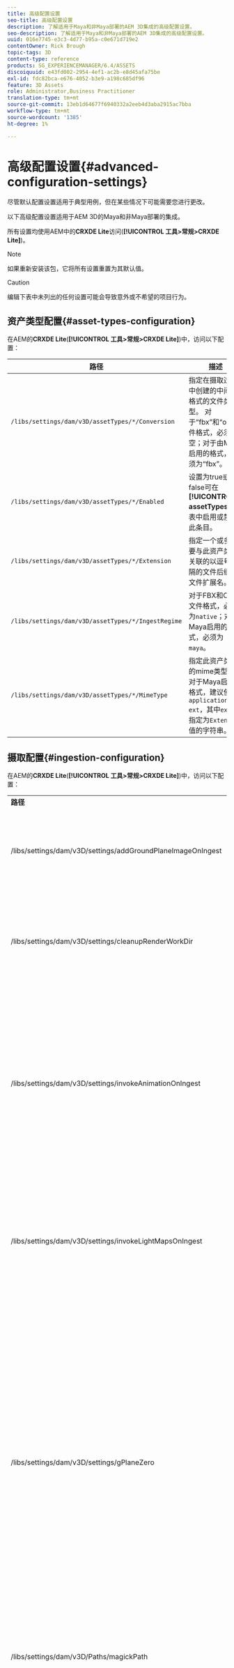 ```yaml
---
title: 高级配置设置
seo-title: 高级配置设置
description: 了解适用于Maya和非Maya部署的AEM 3D集成的高级配置设置。
seo-description: 了解适用于Maya和非Maya部署的AEM 3D集成的高级配置设置。
uuid: 016e7745-e3c3-4d77-b95a-c0e671d719e2
contentOwner: Rick Brough
topic-tags: 3D
content-type: reference
products: SG_EXPERIENCEMANAGER/6.4/ASSETS
discoiquuid: e43fd002-2954-4ef1-ac2b-e8d45afa75be
exl-id: fdc82bca-e676-4052-b3e9-a198c685df96
feature: 3D Assets
role: Administrator,Business Practitioner
translation-type: tm+mt
source-git-commit: 13eb1d64677f6940332a2eeb4d3aba2915ac7bba
workflow-type: tm+mt
source-wordcount: '1385'
ht-degree: 1%

---
```


# 高级配置设置{#advanced-configuration-settings}

尽管默认配置设置适用于典型用例，但在某些情况下可能需要您进行更改。

以下高级配置设置适用于AEM 3D的Maya和非Maya部署的集成。

所有设置均使用AEM中的&#x200B;**CRXDE Lite**&#x200B;访问(**[!UICONTROL 工具>常规>CRXDE Lite]**)。

>[!NOTE]
>
>如果重新安装该包，它将所有设置重置为其默认值。

>[!CAUTION]
>
>编辑下表中未列出的任何设置可能会导致意外或不希望的项目行为。

## 资产类型配置{#asset-types-configuration}

在AEM的&#x200B;**CRXDE Lite**(**[!UICONTROL 工具>常规>CRXDE Lite]**)中，访问以下配置：

| 路径 | 描述 |
|---|---|
| `/libs/settings/dam/v3D/assetTypes/*/Conversion` | 指定在摄取过程中创建的中间3D格式的文件类型。 对于“fbx”和“obj”文件格式，必须为空；对于由Maya启用的格式，必须为“fbx”。 |
| `/libs/settings/dam/v3D/assetTypes/*/Enabled` | 设置为true或false可在&#x200B;**[!UICONTROL assetTypes]**&#x200B;列表中启用或禁用此条目。 |
| `/libs/settings/dam/v3D/assetTypes/*/Extension` | 指定一个或多个要与此资产类型关联的以逗号分隔的文件后缀或文件扩展名。 |
| `/libs/settings/dam/v3D/assetTypes/*/IngestRegime` | 对于FBX和OBJ文件格式，必须为`native`；对于Maya启用的格式，必须为`maya`。 |
| `/libs/settings/dam/v3D/assetTypes/*/MimeType` | 指定此资产类型的mime类型。 对于Maya启用的格式，建议使用`application/x-ext`，其中`ext`是指定为`Extension`值的字符串。 |

## 摄取配置{#ingestion-configuration}

在AEM的&#x200B;**CRXDE Lite**(**[!UICONTROL 工具>常规>CRXDE Lite]**)中，访问以下配置：

<table> 
 <tbody> 
  <tr> 
   <td><strong>路径</strong></td> 
   <td><strong>描述</strong></td> 
  </tr> 
  <tr> 
   <td>/libs/settings/dam/v3D/settings/addGroundPlaneImageOnIngest</td> 
   <td>支持在使用IBL舞台查看或渲染时生成环境遮挡投影。 适用于使用RapidRefine进行预览和渲染</td> 
  </tr> 
  <tr> 
   <td><p>/libs/settings/dam/v3D/settings/cleanupRenderWorkDir</p> </td> 
   <td>设置为<strong>false</strong>可在转换和渲染后将临时文件保留在MayaWork文件夹中。 调试Maya转换和渲染问题时可能很有用。</td> 
  </tr> 
  <tr> 
   <td>/libs/settings/dam/v3D/settings/invokeAnimationOnIngest</td> 
   <td><p>启用后，服务器上会安装ImageMagick并配置magickPath。 Rapid Refine用于为3D对象创建简单的动画，这些对象在卡视图和其他视图中用作缩略图。</p> <p>创建动画会在摄取过程中消耗大量CPU资源。</p> </td> 
  </tr> 
  <tr> 
   <td>/libs/settings/dam/v3D/settings/invokeLightMapsOnIngest</td> 
   <td>支持在摄取时自动创建光映射。 设置为<strong>false</strong>可禁用自动创建光映射；这可以大幅降低CPU消耗，同时降低预览和渲染的质量。 不影响使用Maya进行渲染。</td> 
  </tr> 
  <tr> 
   <td>/libs/settings/dam/v3D/settings/gPlaneZero</td> 
   <td><p>当设置为<strong>true</strong>（默认）时，如有必要，将对象垂直移动，以确保对象的所有部分都位于地平面之上(y=0)。</p> <p>当设置为<strong>false</strong>（默认）时，对象不会重新定位，可能会被舞台的地平面部分隐藏。 (仅适用于使用Rapid Refine进行预览和渲染。) 但是，它不会影响使用Maya进行渲染。 设置为<strong>true</strong>时，对象在Maya中的垂直位置可能与在预览中或在使用Rapid Refine进行渲染时不同。</p> </td> 
  </tr> 
  <tr> 
   <td>/libs/settings/dam/v3D/Paths/magickPath</td> 
   <td>ImageMagick转换实用程序的路径和名称。 如果启用了创建动画缩览图，则需要绝对路径。</td> 
  </tr> 
  <tr> 
   <td>/libs/settings/dam/v3D/settings/MaxCpuPercentage</td> 
   <td><p>指定最多用于3D资源的摄取处理的CPU数。</p> <p>值越高，摄取速度越快，但可能导致AEM总体响应不太灵敏。 此设置是近似的。 即，准确性随可用CPU核心数量而提高。</p> </td> 
  </tr> 
 </tbody> 
</table>

## Cloud Services配置设置{#cloud-services-configuration-settings}

以下设置的值由您的Adobe客户经理、供应专家或支持代表提供。

| **路径** | **描述** |
|---|---|
| `/libs/settings/dam/v3D/services/aws/accountId` | Adobe AWS帐户的帐户ID。 |
| `/libs/settings/dam/v3D/services/aws/bucketName` | S3传输桶的名称；通常为`aem3d`。 |
| `/libs/settings/dam/v3D/services/aws/customerId` | 由Adobe分配给您的组织的唯一ID。 用作AWS Cognito用户ID。 |
| `/libs/settings/dam/v3D/services/aws/encryptedPassword` | 与此customerId关联的密码。 用作AWS Cognito密码。 |
| `/libs/settings/dam/v3D/services/aws/region` | 部署云服务的AWS区域。 |
| `/libs/settings/dam/v3D/services/aws/userPoolId` | 适用的AWS Cognito用户池ID。 |
| `/libs/settings/dam/v3D/services/dncr/clientId` | dncr转换服务的AWS Cognito客户端ID。 |

## 常见处理设置{#common-processing-settings}

在AEM的&#x200B;**CRXDE Lite**(**[!UICONTROL 工具>常规>CRXDE Lite]**)中，访问以下配置：

| **路径** | **描述** |
|---|---|
| `/libs/settings/dam/v3D/Paths/mayaWorkPath` | Maya转换和渲染的工作文件夹的名称和位置。 如果文件夹不存在，则会自动创建该文件夹。 |
| `/libs/settings/dam/v3D/Paths/maxWorkPath` | 3ds Max转换的工作文件夹的名称和位置。 如果文件夹不存在，则会自动创建该文件夹。 |
| `/libs/settings/dam/v3D/settings/debugNative` | 设置为&#x200B;**[!UICONTROL true]**&#x200B;可在使用RapidRefine渲染器进行格式转换和渲染期间创建调试信息。 |

## 渲染器配置{#renderer-configuration}

在AEM的&#x200B;**CRXDE Lite**(**[!UICONTROL 工具>常规>CRXDE Lite]**)中，访问以下配置：

| **路径** | **描述** |
|---|---|
| `/libs/settings/dam/v3D/settings/dynamicIBL` | 当设置为&#x200B;**[!UICONTROL true]**&#x200B;且预生成的光映射不可用（即invokeLightMapsOnIngest=false）时，Rapid Refine渲染器会在渲染期间创建光映射以提高渲染质量。 该设置可以显着增加渲染时间。 设置为&#x200B;**[!UICONTROL false]**&#x200B;可在此情况下使CPU使用最小化，但可能导致较低的渲染质量。 |
| `/libs/settings/dam/v3D/renderers/*/Enabled` | 分别设置为&#x200B;**[!UICONTROL true]**&#x200B;或&#x200B;**[!UICONTROL false]**&#x200B;以启用或禁用呈示器。 |
| `/libs/settings/dam/v3D/renderers/*/Display` | 允许您更改在“渲染”面板的“渲染器”选择器中为启用的渲染器显示的字符串。 |
| `/libs/settings/dam/v3D/renderers/*/MaxCpuPercentage` | 指定渲染3D场景最多使用多少CPU。 值越高，渲染速度越快，但可能导致AEM总体响应性越差。 此设置是近似的。 即，准确性随可用CPU核心数量而提高。 |

## 3D资产预览设置{#d-asset-preview-settings}

在AEM的&#x200B;**CRXDE Lite**(**[!UICONTROL 工具>常规>CRXDE Lite]**)中，访问以下配置：

| 路径 | 描述 |
|---|---|
| `/libs/settings/dam/v3D/WebGLSites/autoSpin` | 设置为&#x200B;**[!UICONTROL true]**&#x200B;或&#x200B;**[!UICONTROL false]**&#x200B;可在页面加载时启用或禁用自动旋转（自动相机轨道）。 |
| `/libs/settings/dam/v3D/WebGLSites/autoSpinAfterReset` | 设置为&#x200B;**[!UICONTROL true]**&#x200B;可在按&#x200B;**[!UICONTROL 重置]**&#x200B;后重新启动自动旋转。 禁用自动旋转时忽略。 |
| `/libs/settings/dam/v3D/WebGLSites/autoSpinSpeed` | 指定自动旋转的速度（每分钟旋转数）和方向，其中从右到左的值为负，从左到右的旋转为正。 |
| `/libs/settings/dam/v3D/WebGL/continueRotate` | 设置为&#x200B;**[!UICONTROL false]**&#x200B;可禁用以渐进方式退出查看器对触摸和鼠标手势的响应来继续操作。 |
| `/libs/settings/dam/v3D/WebGL/curtainColor` | 指定加载幕的颜色，在加载和初始化期间，可以选择覆盖3D资产预览的视区。 R，G，B值，每个颜色分量在0到255之间。 |
| `/libs/settings/dam/v3D/WebGL/fadeCurtains` | 当设置为&#x200B;**[!UICONTROL true]**&#x200B;时，在查看器初始化的后半部分，负载幕将逐渐淡出。 当设置为&#x200B;**[!UICONTROL false]**&#x200B;时，帘子保持不透明，直到装载和初始化完成。 |
| `/libs/settings/dam/v3D/WebGL/showCurtains` | 设置为&#x200B;**[!UICONTROL true]**&#x200B;或&#x200B;**[!UICONTROL false]**&#x200B;可启用或禁用3D资产预览的加载幕。 |
| `/libs/settings/dam/v3D/WebGL/spinHeight` | 启用自动旋转并处于活动状态时，相机的垂直位置将自动调整为相对于3D对象的高度。 设置为0.5时，摄像机将垂直放置在对象高度的1/2处，这会导致水平线在视口中垂直居中。 值越大，相机将向下看到对象并提高渲染的水平线高度，值越小，相机将向上看到对象并降低水平线。 |

## 3D Sites组件设置{#d-sites-component-settings}

在AEM的&#x200B;**CRXDE Lite**(**[!UICONTROL 工具>常规>CRXDE Lite]**)中，访问以下配置：

| 路径 | 描述 |
|---|---|
| `/libs/settings/dam/v3D/WebGLSites/autoSpinAfterReset` | 设置为&#x200B;**[!UICONTROL true]**&#x200B;可在按住家后重新激活自动旋转（自动相机轨道）。 禁用自动旋转时忽略。 |
| `/libs/settings/dam/v3D/WebGLSites/continueRotate` | 设置为&#x200B;**[!UICONTROL false]**&#x200B;可禁用以渐进方式退出查看器对触摸和鼠标手势的响应来继续操作。 |
| `/libs/settings/dam/v3D/WebGLSites/curtainColor` | 指定加载过程中可以选择覆盖3D站点组件视区的载入窗帘的颜色。 R，G，B值，每个颜色分量在0到255之间。 |
| `/libs/settings/dam/v3D/WebGLSites/fadeCurtains` | 当设置为&#x200B;**[!UICONTROL true]**&#x200B;时，在加载和初始化的后半部分，负载幕将逐渐淡出。 当设置为&#x200B;**[!UICONTROL false]**&#x200B;时，帘子保持不透明，直到装载和初始化完成。 |
| `/libs/settings/dam/v3D/WebGLSites/showCurtains` | 设置为&#x200B;**[!UICONTROL true]**&#x200B;或&#x200B;**[!UICONTROL false]**&#x200B;可启用或禁用3D站点组件的负载帘。 |
| `/libs/settings/dam/v3D/WebGLSites/spinHeight` | 启用自动旋转并处于活动状态时，相机的垂直位置将自动调整为相对于3D对象的高度。 设置为0.5时，摄像机将垂直放置在对象高度的1/2处，这会导致水平线在视口中垂直居中。 值越大，相机将向下看到对象并提高渲染的水平线高度，值越小，相机将向上看到对象并降低水平线。 |
